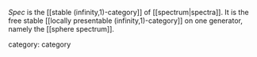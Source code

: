$Spec$ is the [[stable (infinity,1)-category]] of [[spectrum|spectra]]. It is the free stable [[locally presentable (infinity,1)-category]] on one generator, namely the [[sphere spectrum]].

category: category